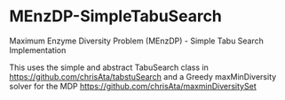 # MEnzDP-SimpleTabuSearch
Maximum Enzyme Diversity Problem (MEnzDP) - Simple Tabu Search Implementation

This uses the simple and abstract TabuSearch class in https://github.com/chrisAta/tabstuSearch and a Greedy maxMinDiversity solver for the MDP https://github.com/chrisAta/maxminDiversitySet

